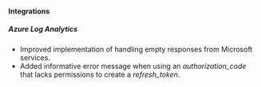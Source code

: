 
#### Integrations
##### Azure Log Analytics
- Improved implementation of handling empty responses from Microsoft services.
- Added informative error message when using an *authorization_code* that lacks permissions to create a *refresh_token*. 
